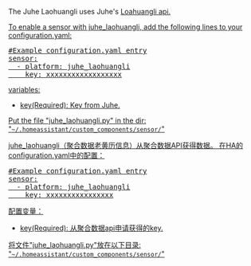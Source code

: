 The Juhe Laohuangli uses Juhe's <a href="https://www.juhe.cn/docs/api/id/65" rel="noopener" target="_blank">Loahuangli api</pre>.

To enable a sensor with juhe_laohuangli, add the following lines to your configuration.yaml:

<pre class="lang:yaml decode:true " >
#Example configuration.yaml entry
sensor:
  - platform: juhe_laohuangli
    key: xxxxxxxxxxxxxxxxxx
</pre>
variables:
<ul>
	<li>key(Required): Key from Juhe.</li>
</ul>
Put the file "juhe_laohuangli.py" in the dir: "<code>~/.homeassistant/custom_components/sensor/</code>"



juhe_laohuangli（聚合数据老黄历信息）从<a href="https://www.juhe.cn/docs/api/id/65" rel="noopener" target="_blank">聚合数据API</pre>获得数据。
在HA的configuration.yaml中的配置：
<pre class="lang:yaml decode:true " >
#Example configuration.yaml entry
sensor:
  - platform: juhe_laohuangli
    key: xxxxxxxxxxxxxxxx
</pre>

配置变量：
<ul>
	<li>key(Required): 从聚合数据api申请获得的key.</li>
</ul>
将文件"juhe_laohuangli.py"放在以下目录: "<code>~/.homeassistant/custom_components/sensor/</code>"

